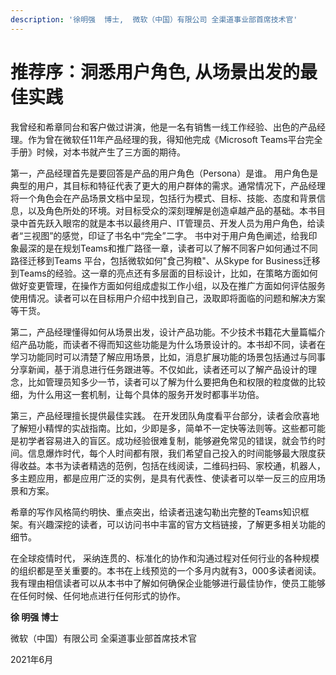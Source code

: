 ```yaml
---
description: '徐明强  博士,  微软（中国）有限公司 全渠道事业部首席技术官'
---
```


# 推荐序：洞悉用户角色, 从场景出发的最佳实践

我曾经和希章同台和客户做过讲演，他是一名有销售一线工作经验、出色的产品经理。作为曾在微软任11年产品经理的我，得知他完成《Microsoft Teams平台完全手册》时候，对本书就产生了三方面的期待。

第一，产品经理首先是要回答是产品的用户角色（Persona）是谁。  用户角色是典型的用户，其目标和特征代表了更大的用户群体的需求。通常情况下，产品经理将一个角色会在产品场景文档中呈现，包括行为模式、目标、技能、态度和背景信息，以及角色所处的环境。对目标受众的深刻理解是创造卓越产品的基础。本书目录中首先跃入眼帘的就是本书以最终用户、IT管理员、开发人员为用户角色，给读者“三视图”的感觉，印证了书名中“完全”二字。 书中对于用户角色阐述，给我印象最深的是在规划Teams和推广路径一章，读者可以了解不同客户如何通过不同路径迁移到Teams 平台，包括微软如何"食己狗粮"、从Skype for Business迁移到Teams的经验。这一章的亮点还有多层面的目标设计，比如，在策略方面如何做好变更管理，在操作方面如何组成虚拟工作小组，以及在推广方面如何评估服务使用情况。读者可以在目标用户介绍中找到自己，汲取即将面临的问题和解决方案等干货。

第二，产品经理懂得如何从场景出发，设计产品功能。不少技术书籍花大量篇幅介绍产品功能，而读者不得而知这些功能是为什么场景设计的。本书却不同，读者在学习功能同时可以清楚了解应用场景，比如，消息扩展功能的场景包括通过与同事分享新闻，基于消息进行任务跟进等。不仅如此，读者还可以了解产品设计的理念，比如管理员知多少一节，读者可以了解为什么要把角色和权限的粒度做的比较细，为什么用这一套机制，让每个具体的服务开发时都事半功倍。

第三，产品经理擅长提供最佳实践。 在开发团队角度看平台部分，读者会欣喜地了解短小精悍的实战指南。比如，少即是多，简单不一定快等法则等。这些都可能是初学者容易进入的盲区。成功经验很难复制，能够避免常见的错误，就会节约时间。信息爆炸时代，每个人时间都有限，我们希望自己投入的时间能够最大限度获得收益。本书为读者精选的范例，包括在线阅读，二维码扫码、家校通，机器人，多主题应用，都是应用广泛的实例，是具有代表性、使读者可以举一反三的应用场景和方案。

希章的写作风格简约明快、重点突出，给读者迅速勾勒出完整的Teams知识框架。有兴趣深挖的读者，可以访问书中丰富的官方文档链接，了解更多相关功能的细节。

在全球疫情时代， 采纳连贯的、标准化的协作和沟通过程对任何行业的各种规模的组织都是至关重要的。本书在上线预览的一个多月内就有3，000多读者阅读。 我有理由相信读者可以从本书中了解如何确保企业能够进行最佳协作，使员工能够在任何时候、任何地点进行任何形式的协作。



**徐 明强 博士**

微软（中国）有限公司 全渠道事业部首席技术官 

2021年6月



